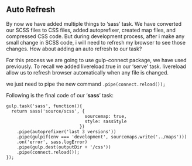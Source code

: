 ## Auto Refresh

By now we have added multiple things to ‘sass’ task. We have converted our SCSS files to CSS files, added autoprefixer, created map files, and compressed CSS code. But during development process, after i make any small change in SCSS code, i will need to refresh my browser to see those changes. How about adding an auto refresh to our task?

For this process we are going to use gulp-connect package, we have used previously. To recall we added livereload:true in our ‘serve’ task. livereload allow us to refresh browser automatically when any file is changed.

we just need to pipe the new command ```.pipe(connect.reload());```

Following is the final code of our ‘**sass**’ task:

```
gulp.task('sass', function(){
  return sass('source/scss', {
                              sourcemap: true,
                              style: sassStyle
                            })
    .pipe(autoprefixer('last 3 versions'))
    .pipe(gulpif(env === 'development', sourcemaps.write('../maps')))
    .on('error', sass.logError)
    .pipe(gulp.dest(outputDir + '/css'))
    .pipe(connect.reload());
});
```